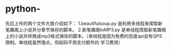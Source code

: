 # python-
先后上传的两个文件大致介绍如下：
1.beautifulsoup.py 是利用多线程来爬取新笔趣阁上小说并分章节保存的脚本。
2.新笔趣阁toMP3.py 是单线程爬取新笔趣阁上的小说并转换成mp3格式保存的脚本。（单线程是因为免费的百度api会有QPS限制。单线程虽然慢点，但起码不用支付额外的
学习费用）

